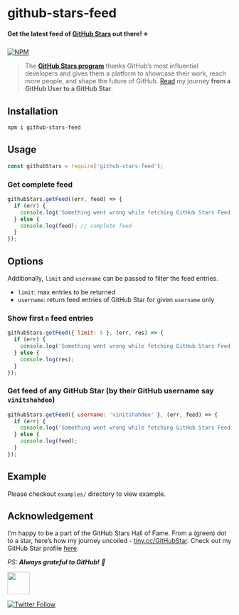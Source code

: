 # github-stars-feed 
#### Get the latest feed of [GitHub Stars](https://stars.github.com/profiles/) out there! ⭐

[![NPM](https://nodei.co/npm/github-stars-feed.png?compact=true)](https://www.npmjs.com/package/github-stars-feed)

> The **[GitHub Stars program](https://stars.github.com/)** thanks GitHub’s most influential developers and gives them a platform to showcase their work, reach more people, and shape the future of GitHub. [Read](https://dev.to/vinitshahdeo/milepost-from-a-github-user-to-a-github-star-2o36) my journey **from a GitHub User to a GitHub Star**.

## Installation

```bash
npm i github-stars-feed
```

## Usage

```js
const githubStars = require('github-stars-feed');
```

### Get complete feed
```js
githubStars.getFeed((err, feed) => {
  if (err) {
    console.log('Something went wrong while fetching GitHub Stars Feed, please try after sometime');
  } else {
    console.log(feed); // complete feed
  }
});
```

## Options

Additionally, `limit` and `username` can be passed to filter the feed entries.

- `limit`: max entries to be returned
- `username`: return feed entries of GitHub Star for given `username` only

### Show first `n` feed entries

```js
githubStars.getFeed({ limit: 5 }, (err, res) => {
  if (err) {
    console.log('Something went wrong while fetching GitHub Stars Feed, please try after sometime');
  } else {
    console.log(res);
  }
});
```

### Get feed of any GitHub Star (by their GitHub username say `vinitshahdeo`)

```js
githubStars.getFeed({ username: 'vinitshahdeo' }, (err, feed) => {
  if (err) {
    console.log('Something went wrong while fetching GitHub Stars Feed, please try after sometime');
  } else {
    console.log(feed);
  }
});
```
## Example

Please checkout `examples/` directory to view example.

## Acknowledgement

I'm happy to be a part of the GitHub Stars Hall of Fame. From a (green) dot to a star, here’s how my journey uncoiled - [tiny.cc/GitHubStar](https://tiny.cc/GitHubStar). Check out my GitHub Star profile [here](https://stars.github.com/profiles/vinitshahdeo/).

*PS: **Always grateful to GitHub!** 🖤*

<a href='https://stars.github.com/profiles/vinitshahdeo/'><img src='https://github.blog/wp-content/uploads/2020/09/github-stars-logo_Color.png' width='50px' height='50px' /></a>

[![Twitter Follow](https://img.shields.io/twitter/follow/Vinit_Shahdeo?style=social)](https://twitter.com/Vinit_Shahdeo)

